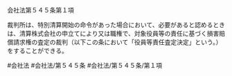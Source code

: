 会社法第５４５条第１項

裁判所は、特別清算開始の命令があった場合において、必要があると認めるときは、清算株式会社の申立てにより又は職権で、対象役員等の責任に基づく損害賠償請求権の査定の裁判（以下この条において「役員等責任査定決定」という。）をすることができる。

#会社法
#会社法/第５４５条
#会社法/第５４５条/第１項
